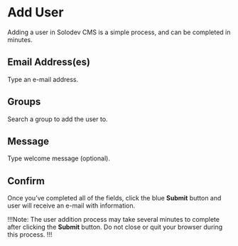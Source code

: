 # Add User

Adding a user in Solodev CMS is a simple process, and can be completed in minutes.

## Email Address(es)

Type an e-mail address.

## Groups

Search a group to add the user to.

## Message

Type welcome message (optional).

## Confirm

Once you’ve completed all of the fields, click the blue **Submit** button and user will receive an e-mail with information.

!!!Note:
The user addition process may take several minutes to complete after clicking the **Submit** button. Do not close or quit your browser during this process.
!!!
